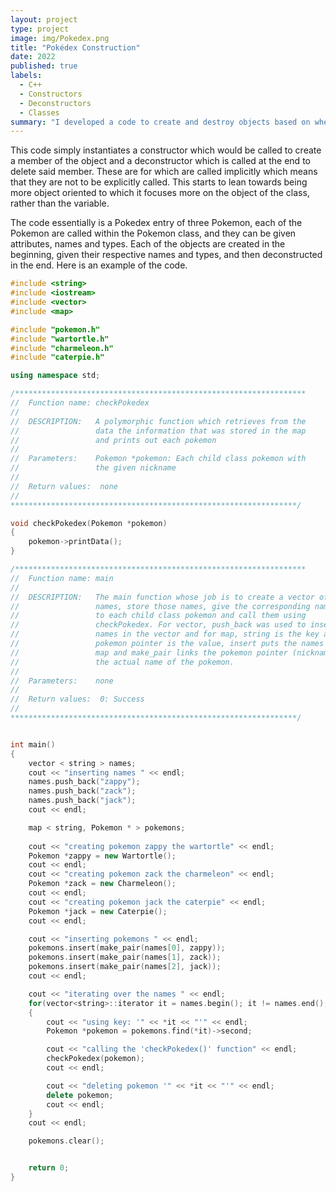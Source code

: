 ```yaml
---
layout: project
type: project
image: img/Pokedex.png
title: "Pokédex Construction"
date: 2022
published: true
labels:
  - C++
  - Constructors
  - Deconstructors
  - Classes
summary: "I developed a code to create and destroy objects based on when that specific member function is called."
---
```


This code simply instantiates a constructor which would be called to create a member of the object and a deconstructor which
is called at the end to delete said member.
These are for which are called implicitly which means that they are not to be explicitly called.
This starts to lean towards being more object oriented to which it focuses more on the object of the class, rather than the
variable.

The code essentially is a Pokedex entry of three Pokemon, each of the Pokemon are called within the Pokemon class, and they can be given attributes, names and types.
Each of the objects are created in the beginning, given their respective names and types, and then deconstructed in the end.
Here is an example of the code.
```cpp
#include <string>
#include <iostream>
#include <vector>
#include <map>

#include "pokemon.h"
#include "wartortle.h"
#include "charmeleon.h"
#include "caterpie.h"

using namespace std;

/*****************************************************************
//  Function name: checkPokedex
//  
//  DESCRIPTION:   A polymorphic function which retrieves from the 
//                 data the information that was stored in the map
//                 and prints out each pokemon
//
//  Parameters:    Pokemon *pokemon: Each child class pokemon with
//                 the given nickname
//
//  Return values:  none
//  
****************************************************************/

void checkPokedex(Pokemon *pokemon)
{
    pokemon->printData();
}

/*****************************************************************
//  Function name: main
//  
//  DESCRIPTION:   The main function whose job is to create a vector of
//                 names, store those names, give the corresponding names
//                 to each child class pokemon and call them using
//                 checkPokedex. For vector, push_back was used to insert
//                 names in the vector and for map, string is the key and
//                 pokemon pointer is the value, insert puts the names in the
//                 map and make_pair links the pokemon pointer (nickname) and
//                 the actual name of the pokemon.
//
//  Parameters:    none
//
//  Return values:  0: Success
//  
****************************************************************/


int main()
{
    vector < string > names;
    cout << "inserting names " << endl;
    names.push_back("zappy");
    names.push_back("zack");
    names.push_back("jack");
    cout << endl;

    map < string, Pokemon * > pokemons;
    
    cout << "creating pokemon zappy the wartortle" << endl;
    Pokemon *zappy = new Wartortle();
    cout << endl;
    cout << "creating pokemon zack the charmeleon" << endl;
    Pokemon *zack = new Charmeleon();
    cout << endl;
    cout << "creating pokemon jack the caterpie" << endl;
    Pokemon *jack = new Caterpie();
    cout << endl;

    cout << "inserting pokemons " << endl; 
    pokemons.insert(make_pair(names[0], zappy));
    pokemons.insert(make_pair(names[1], zack));
    pokemons.insert(make_pair(names[2], jack));
    cout << endl;

    cout << "iterating over the names " << endl;
    for(vector<string>::iterator it = names.begin(); it != names.end(); it++)
    {
        cout << "using key: '" << *it << "'" << endl;
        Pokemon *pokemon = pokemons.find(*it)->second;

        cout << "calling the 'checkPokedex()' function" << endl;
        checkPokedex(pokemon);
        cout << endl;

        cout << "deleting pokemon '" << *it << "'" << endl;
        delete pokemon;
        cout << endl;
    }
    cout << endl;

    pokemons.clear();


    return 0;
}
```
